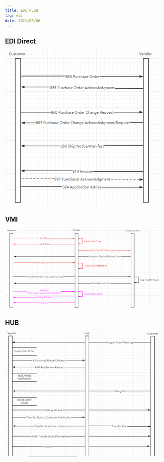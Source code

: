 ```yaml
---
title: EDI FLOW
tag: edi
date: 2021/05/06
---
```


## EDI Direct

![EDI X12](edi-flow/1620288317885.png)

## VMI

![VMI](edi-flow/1620985465578.png)

## HUB

![Hub](edi-flow/1620987870672.png)